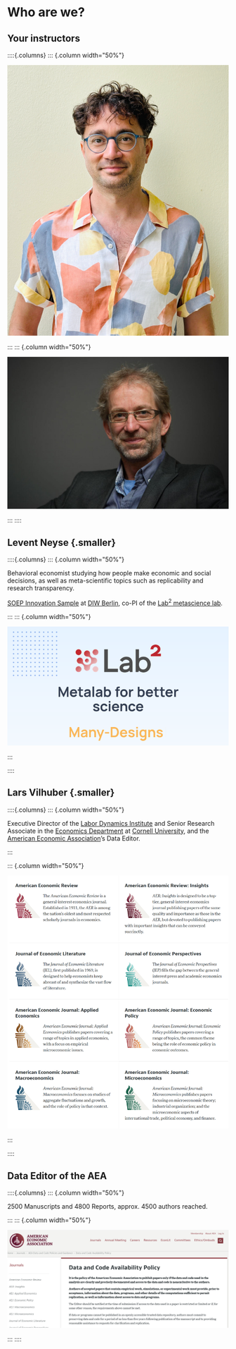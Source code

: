 # Who are we?

## Your instructors

::::{.columns}
::: {.column width="50%"}

![**Levent Neyse**](images/levent-neyse.jpg)

:::
::: {.column width="50%"}

![**Lars Vilhuber**](images/lv39-2014.jpg)

:::
::::

## Levent Neyse {.smaller}


::::{.columns}
::: {.column width="50%"}

Behavioral economist studying how people make economic and social decisions, as well as meta-scientific topics such as replicability and research transparency. 

 [SOEP Innovation Sample](https://www.diw.de/en/diw_01.c.601784.en/soep-is_innovative_modules.html) at [DIW Berlin](https://www.diw.de/en),  co-PI of the [Lab$^2$ metascience lab](https://www.labsquare.net/).

:::
::: {.column width="50%"}

![Lab$^2$](images/lab2.png)

:::

::::

## Lars Vilhuber {.smaller}

::::{.columns}
::: {.column width="50%"}

Executive Director of the [Labor Dynamics Institute](http://www.ilr.cornell.edu/ldi) and Senior Research Associate in the [Economics Department](http://economics.cornell.edu/) at [Cornell University](http://www.cornell.edu/), and the [American Economic Association](https://www.aeaweb.org/)’s Data Editor.

:::

::: {.column width="50%"}

![Journals](images/aea-journals.png)

:::

::::

## Data Editor of the AEA

::::{.columns}
::: {.column width="50%"}

2500 Manuscripts and 4800 Reports, approx. 4500 authors reached.

:::
::: {.column width="50%"}

![DCAP](images/aea-dcap-top.png)

:::
::::
